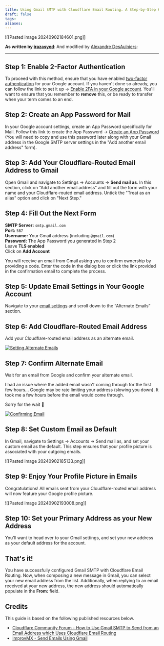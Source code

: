 ```yaml
---
title: Using Gmail SMTP with Cloudflare Email Routing. A Step-by-Step Guide
draft: false
tags: 
aliases:
---
```


![[Pasted image 20240902184601.png]]

**As written by [irazasyed](https://gist.github.com/irazasyed/a5ca450f1b1b8a01e092b74866e9b2f1)**:
And modified by [Alexandre DesAulniers](https://github.com/AlexTheZoomer):

---
## Step 1: Enable 2-Factor Authentication

To proceed with this method, ensure that you have enabled [two-factor authentication](https://safety.google/authentication/) for your Google account. If you haven't done so already, you can follow the link to set it up → [Enable 2FA in your Google account](https://myaccount.google.com/signinoptions/two-step-verification).  You'll want to ensure that you remember to **remove** this, or be ready to transfer when your term comes to an end. 

## Step 2: Create an App Password for Mail

In your Google account settings, create an App Password specifically for Mail. Follow this link to create the App Password → [Create an App Password](https://security.google.com/settings/security/apppasswords) (You will need to copy and use this password later along with your Gmail address in the Google SMTP server settings in the "Add another email address" form).

## Step 3: Add Your Cloudflare-Routed Email Address to Gmail

Open Gmail and navigate to Settings → Accounts → **Send mail as**. 
In this section, click on "Add another email address" and fill out the form with your name and your Cloudflare-routed email address. 
Untick the "Treat as an alias" option and click on "Next Step."


## Step 4: Fill Out the Next Form

**SMTP Server:** `smtp.gmail.com`  
**Port:** `587`  
**Username:** Your Gmail address (including `@gmail.com`)  
**Password:** The App Password you generated in Step 2  
Leave **TLS enabled**  
Click on **Add Account**

You will receive an email from Gmail asking you to confirm ownership by providing a code. 
Enter the code in the dialog box or click the link provided in the confirmation email to complete the process.
## Step 5: Update Email Settings in Your Google Account

Navigate to your [email settings](https://myaccount.google.com/email) and scroll down to the “Alternate Emails” section.

## Step 6: Add Cloudflare-Routed Email Address

Add your Cloudflare-routed email address as an alternate email.

[![Setting Alternate Emails](https://user-images.githubusercontent.com/57152799/283868694-526f9e8a-f286-41d4-8c64-1b9a67846d25.png)](https://user-images.githubusercontent.com/57152799/283868694-526f9e8a-f286-41d4-8c64-1b9a67846d25.png)

## Step 7: Confirm Alternate Email

Wait for an email from Google and confirm your alternate email. 

I had an issue where the added email wasn't coming through for the first few hours… Google may be rate limiting your address (slowing you down). It took me a few hours before the email would come through. 

Sorry for the wait 🤷

[![Confirming Email](https://user-images.githubusercontent.com/57152799/283869055-a3a073cd-82de-458d-a7bc-13781144bcc4.png)](https://user-images.githubusercontent.com/57152799/283869055-a3a073cd-82de-458d-a7bc-13781144bcc4.png)

## Step 8: Set Custom Email as Default

In Gmail, navigate to Settings → Accounts → Send mail as, and set your custom email as the default. This step ensures that your profile picture is associated with your outgoing emails.

![[Pasted image 20240902185133.png]]

## Step 9: Enjoy Your Profile Picture in Emails

Congratulations! All emails sent from your Cloudflare-routed email address will now feature your Google profile picture.

![[Pasted image 20240902193008.png]]

## Step 10: Set your Primary Address as your New Address



You'll want to head over to your Gmail settings, and set your new address as your default address for the account.  
## That's it!

You have successfully configured Gmail SMTP with Cloudflare Email Routing. 
Now, when composing a new message in Gmail, you can select your new email address from the list. 
Additionally, when replying to an email received at your new address, the new address should automatically populate in the **From:** field.

## Credits

This guide is based on the following published resources below.

- [Cloudflare Community Forum - How to Use Gmail SMTP to Send from an Email Address which Uses Cloudflare Email Routing](https://community.cloudflare.com/t/solved-how-to-use-gmail-smtp-to-send-from-an-email-address-which-uses-cloudflare-email-routing/382769)
- [ImprovMX - Send Emails Using Gmail](https://improvmx.com/guides/send-emails-using-gmail/)